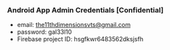 ### Android App Admin Credentials [Confidential]

- email: the11thdimensionsvts@gmail.com
- password: gal33l10
- Firebase project ID: hsgfkwr6483562dksjsfh